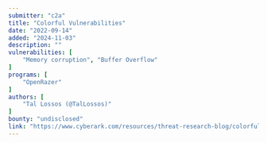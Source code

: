 ```yaml
---
submitter: "c2a"
title: "Colorful Vulnerabilities"
date: "2022-09-14"
added: "2024-11-03"
description: ""
vulnerabilities: [
    "Memory corruption", "Buffer Overflow"
]
programs: [
    "OpenRazer"
]
authors: [
    "Tal Lossos (@TalLossos)"
]
bounty: "undisclosed"
link: "https://www.cyberark.com/resources/threat-research-blog/colorful-vulnerabilities"
---
```




